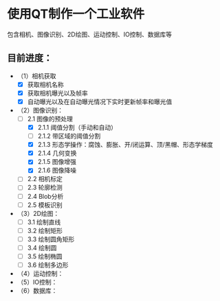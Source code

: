 # 使用QT制作一个工业软件
包含相机、图像识别、2D绘图、运动控制、IO控制、数据库等

## 目前进度：
- （1）相机获取
	- [x]  获取相机名称
	- [x] 获取相机曝光以及帧率
	- [x] 自动曝光以及在自动曝光情况下实时更新帧率和曝光值
-  （2）图像识别：
    - [ ] 2.1 图像的预处理
    	- [x] 2.1.1 阈值分割（手动和自动）
    	- [ ] 2.1.2 带区域的阈值分割
    	- [x] 2.1.3 形态学操作：腐蚀、膨胀、开/闭运算、顶/黑帽、形态学梯度
    	- [x] 2.1.4 几何变换
    	- [x] 2.1.5 图像增强
    	- [x] 2.1.6 图像降噪
   - [ ]  2.2 相机标定
   - [ ]  2.3 轮廓检测
   - [ ] 2.4 Blob分析
   - [ ] 2.5 模板识别
-  （3）2D绘图：
	 - [ ] 3.1 绘制直线
	 - [ ] 3.2 绘制矩形
	 - [ ] 3.3 绘制圆角矩形
	 - [ ] 3.4 绘制圆
	 - [ ] 3.5 绘制椭圆
	 - [ ] 3.6 绘制多边形
- （4）运动控制：
- （5）IO控制：
- （6）数据库：

